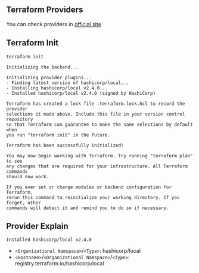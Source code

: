 ## Terraform Providers

You can check providers in [official site](https://registry.terraform.io/browse/providers)

## Terraform Init

```shell
terraform init
```

```shell
Initializing the backend...

Initializing provider plugins...
- Finding latest version of hashicorp/local...
- Installing hashicorp/local v2.4.0...
- Installed hashicorp/local v2.4.0 (signed by HashiCorp)

Terraform has created a lock file .terraform.lock.hcl to record the provider
selections it made above. Include this file in your version control repository
so that Terraform can guarantee to make the same selections by default when
you run "terraform init" in the future.

Terraform has been successfully initialized!

You may now begin working with Terraform. Try running "terraform plan" to see
any changes that are required for your infrastructure. All Terraform commands
should now work.

If you ever set or change modules or backend configuration for Terraform,
rerun this command to reinitialize your working directory. If you forget, other
commands will detect it and remind you to do so if necessary.
```

## Provider Explain

`Installed hashicorp/local v2.4.0`

- `<Organizational Namspace>`/`<Type>`: hashicorp/local
- `<Hostname>`/`<Organizational Namspace>`/`<Type>`: registry.terraform.io/hashicorp/local


